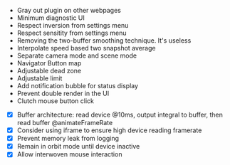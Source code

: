 - Gray out plugin on other webpages
- Minimum diagnostic UI
- Respect inversion from settings menu
- Respect sensitity from settings menu
- Removing the two-buffer smoothing technique. It's useless
- Interpolate speed based two snapshot average
- Separate camera mode and scene mode
- Navigator Button map
- Adjustable dead zone
- Adjustable limit
- Add notification bubble for status display
- Prevent double render in the UI
- Clutch mouse button click

- [x] Buffer architecture: read device @10ms, output integral to buffer, then read buffer @animateFrameRate
- [x] Consider using iframe to ensure high device reading framerate
- [x] Prevent memory leak from logging
- [x] Remain in orbit mode until device inactive
- [x] Allow interwoven mouse interaction
